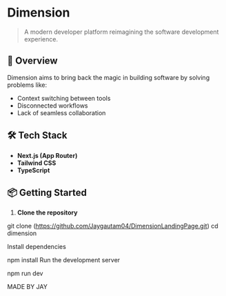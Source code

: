 # Dimension

> A modern developer platform reimagining the software development experience.

## 🚀 Overview

Dimension aims to bring back the magic in building software by solving problems like:
- Context switching between tools
- Disconnected workflows
- Lack of seamless collaboration

## 🛠️ Tech Stack

- **Next.js (App Router)**
- **Tailwind CSS**
- **TypeScript**

## 📦 Getting Started

1. **Clone the repository**


git clone (https://github.com/Jaygautam04/DimensionLandingPage.git)
cd dimension

Install dependencies



npm install
Run the development server


npm run dev


MADE BY JAY
